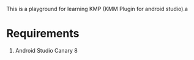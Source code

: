This is a playground for learning KMP (KMM Plugin for android studio).a
# Requirements
1. Android Studio Canary 8







